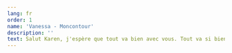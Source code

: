 ```yaml
---
lang: fr
order: 1
name: 'Vanessa - Moncontour'
description: ''
text: Salut Karen, j'espère que tout va bien avec vous. Tout va si bien avec notre nouveau poêle à bois - tout le monde est bien au chaud et nous en profitons énormément.
---
```

